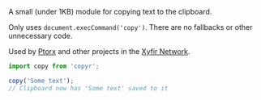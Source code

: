 A small (under 1KB) module for copying text to the clipboard.

Only uses `document.execCommand('copy')`. There are no fallbacks or other unnecessary code.

Used by [Ptorx](https://ptorx.com/) and other projects in the [Xyfir Network](https://xyfir.com/).

```js
import copy from 'copyr';

copy('Some text');
// Clipboard now has 'Some text' saved to it
```